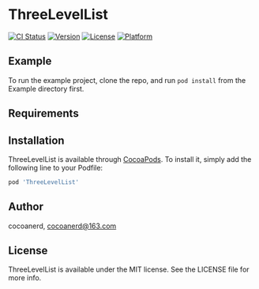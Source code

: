 # ThreeLevelList

[![CI Status](https://img.shields.io/travis/cocoanerd/ThreeLevelList.svg?style=flat)](https://travis-ci.org/cocoanerd/ThreeLevelList)
[![Version](https://img.shields.io/cocoapods/v/ThreeLevelList.svg?style=flat)](https://cocoapods.org/pods/ThreeLevelList)
[![License](https://img.shields.io/cocoapods/l/ThreeLevelList.svg?style=flat)](https://cocoapods.org/pods/ThreeLevelList)
[![Platform](https://img.shields.io/cocoapods/p/ThreeLevelList.svg?style=flat)](https://cocoapods.org/pods/ThreeLevelList)

## Example

To run the example project, clone the repo, and run `pod install` from the Example directory first.

## Requirements

## Installation

ThreeLevelList is available through [CocoaPods](https://cocoapods.org). To install
it, simply add the following line to your Podfile:

```ruby
pod 'ThreeLevelList'
```

## Author

cocoanerd, cocoanerd@163.com

## License

ThreeLevelList is available under the MIT license. See the LICENSE file for more info.
